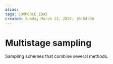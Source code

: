 ```yaml
---
alias: 
tags: COMMERCE_1DA3
created: Sunday March 13, 2022; 10:54:08 
---
```

# Multistage sampling
Sampling schemes that combine several methods. 